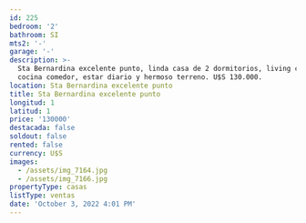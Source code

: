 ```yaml
---
id: 225
bedroom: '2'
bathroom: SI
mts2: '-'
garage: '-'
description: >-
  Sta Bernardina excelente punto, linda casa de 2 dormitorios, living comedor,
  cocina comedor, estar diario y hermoso terreno. U$S 130.000.
location: Sta Bernardina excelente punto
title: Sta Bernardina excelente punto
longitud: 1
latitud: 1
price: '130000'
destacada: false
soldout: false
rented: false
currency: U$S
images:
  - /assets/img_7164.jpg
  - /assets/img_7166.jpg
propertyType: casas
listType: ventas
date: 'October 3, 2022 4:01 PM'
---
```


